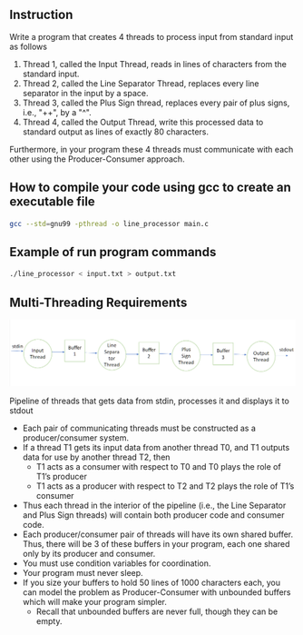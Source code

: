 
## Instruction
Write a program that creates 4 threads to process input from standard input as follows

1. Thread 1, called the Input Thread, reads in lines of characters from the standard input.
2. Thread 2, called the Line Separator Thread, replaces every line separator in the input by a space.
3. Thread 3, called the Plus Sign thread, replaces every pair of plus signs, i.e., "++", by a "^".
4. Thread 4, called the Output Thread, write this processed data to standard output as lines of exactly 80 characters.

Furthermore, in your program these 4 threads must communicate with each other using the Producer-Consumer approach.

## How to compile your code using gcc to create an executable file
```sh
gcc --std=gnu99 -pthread -o line_processor main.c
```
## Example of run program commands
```sh
./line_processor < input.txt > output.txt
```
## Multi-Threading Requirements
![This is an image](../images/pipline.PNG)

Pipeline of threads that gets data from stdin, processes it and displays it to stdout

* Each pair of communicating threads must be constructed as a producer/consumer system.
* If a thread T1 gets its input data from another thread T0, and T1 outputs data for use by another thread T2, then
  - T1 acts as a consumer with respect to T0 and T0 plays the role of T1’s producer
  - T1 acts as a producer with respect to T2 and T2 plays the role of T1’s consumer
* Thus each thread in the interior of the pipeline (i.e., the Line Separator and Plus Sign threads) will contain both producer code and consumer code.
* Each producer/consumer pair of threads will have its own shared buffer. Thus, there will be 3 of these buffers in your program, each one shared only by its producer and consumer.
* You must use condition variables for coordination.
* Your program must never sleep.
* If you size your buffers to hold 50 lines of 1000 characters each, you can model the problem as Producer-Consumer with unbounded buffers which will make your program simpler.
  - Recall that unbounded buffers are never full, though they can be empty.